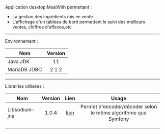 Application desktop MealWith permettant :
<ul>
    <li> La gestion des ingrédients mis en vente</li>
    <li> L'affichage d'un tableau de bord permettant le suivi des meilleurs ventes, chiffres d'affaires,etc</li>
</ul>

---
Environnement :

| Nom                  | Version
| -------------        |:---:    
| Java JDK     |    11  |
| MariaDB JDBC     |    2.1.2  |

---
Librairies utilisées :


| Nom                  | Version | Lien | Usage  |
| -------------        |:---:    | :---:|:-----: |
| Libsodium-jna        |  1.0.4  |  [lien](https://github.com/muquit/libsodium-jna)    |  Permet d'encoder/décoder selon le même algorithme que Symfony      |
|                      |         |      |        |
|                      |         |      |        |
|                      |         |      |        |